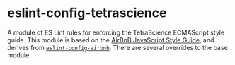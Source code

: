 # eslint-config-tetrascience

A module of ES Lint rules for enforcing the TetraScience ECMAScript style guide.  This module is based on the [AirBnB JavaScript Style Guide](https://github.com/airbnb/javascript), and derives from [`eslint-config-airbnb`](https://www.npmjs.com/package/eslint-config-airbnb).  There are several overrides to the base module:
